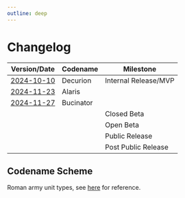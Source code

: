 ```yaml
---
outline: deep
---
```


# Changelog

| Version/Date                            | Codename  | Milestone            |
| --------------------------------------- | --------- | -------------------- |
| [2024-10-10](./2024-10-10 '2024-10-10') | Decurion  | Internal Release/MVP |
| [2024-11-23](./2024-11-23 '2024-11-23') | Alaris    |                      |
| [2024-11-27](./2024-11-27 '2024-11-27') | Bucinator |                      |
|                                         |           | Closed Beta          |
|                                         |           | Open Beta            |
|                                         |           | Public Release       |
|                                         |           | Post Public Release  |

## Codename Scheme

Roman army unit types, see [here](https://en.wikipedia.org/wiki/List_of_Roman_army_unit_types 'Roman Army Unit Types') for reference.
